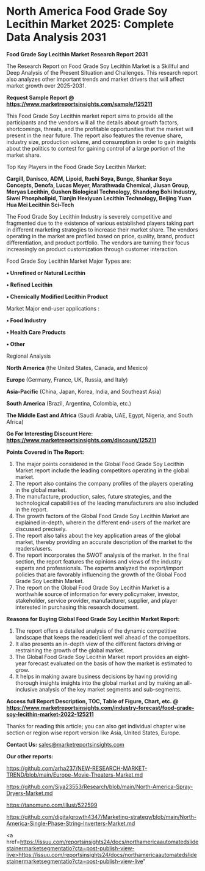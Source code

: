 # North America Food Grade Soy Lecithin Market 2025: Complete Data Analysis 2031

<strong>Food Grade Soy Lecithin Market Research Report 2031</strong>

The Research Report on Food Grade Soy Lecithin Market is a Skillful and Deep Analysis of the Present Situation and Challenges. This research report also analyzes other important trends and market drivers that will affect market growth over 2025-2031.

<strong>Request Sample Report @ <a href=https://www.marketreportsinsights.com/sample/125211>https://www.marketreportsinsights.com/sample/125211</a></strong>

This Food Grade Soy Lecithin market report aims to provide all the participants and the vendors will all the details about growth factors, shortcomings, threats, and the profitable opportunities that the market will present in the near future. The report also features the revenue share, industry size, production volume, and consumption in order to gain insights about the politics to contest for gaining control of a large portion of the market share.

Top Key Players in the Food Grade Soy Lecithin Market:

<strong>Cargill, Danisco, ADM, Lipoid, Ruchi Soya, Bunge, Shankar Soya Concepts, Denofa, Lucas Meyer, Marathwada Chemical, Jiusan Group, Meryas Lecithin, Gushen Biological Technology, Shandong Bohi Industry, Siwei Phospholipid, Tianjin Hexiyuan Lecithin Technology, Beijing Yuan Hua Mei Lecithin Sci-Tech</strong>

The Food Grade Soy Lecithin Industry is severely competitive and fragmented due to the existence of various established players taking part in different marketing strategies to increase their market share. The vendors operating in the market are profiled based on price, quality, brand, product differentiation, and product portfolio. The vendors are turning their focus increasingly on product customization through customer interaction.

Food Grade Soy Lecithin Market Major Types are:

<strong>• Unrefined or Natural Lecithin

• Refined Lecithin

• Chemically Modified Lecithin Product</strong>

Market Major end-user applications :

<strong>• Food Industry

• Health Care Products

• Other</strong>

Regional Analysis

</u><strong><b>North America</b></strong> (the United States, Canada, and Mexico)

<strong><b>Europe </b></strong>(Germany, France, UK, Russia, and Italy)

<strong><b>Asia-Pacific</b></strong> (China, Japan, Korea, India, and Southeast Asia)

<strong><b>South America</b></strong> (Brazil, Argentina, Colombia, etc.)

<strong><b>The Middle East and Africa</b></strong> (Saudi Arabia, UAE, Egypt, Nigeria, and South Africa)

<strong>Go For Interesting Discount Here: <a href=https://www.marketreportsinsights.com/discount/125211>https://www.marketreportsinsights.com/discount/125211</a></strong>

<strong>Points Covered in The Report:</strong>
<ol>
  <li>The major points considered in the Global Food Grade Soy Lecithin Market report include the leading competitors operating in the global market.</li>
  <li>The report also contains the company profiles of the players operating in the global market.</li>
  <li>The manufacture, production, sales, future strategies, and the technological capabilities of the leading manufacturers are also included in the report.</li>
  <li>The growth factors of the Global Food Grade Soy Lecithin Market are explained in-depth, wherein the different end-users of the market are discussed precisely.</li>
  <li>The report also talks about the key application areas of the global market, thereby providing an accurate description of the market to the readers/users.</li>
  <li>The report incorporates the SWOT analysis of the market. In the final section, the report features the opinions and views of the industry experts and professionals. The experts analyzed the export/import policies that are favorably influencing the growth of the Global Food Grade Soy Lecithin Market.</li>
  <li>The report on the Global Food Grade Soy Lecithin Market is a worthwhile source of information for every policymaker, investor, stakeholder, service provider, manufacturer, supplier, and player interested in purchasing this research document.</li>
</ol>
<strong>Reasons for Buying Global Food Grade Soy Lecithin Market Report:</strong>

<ol>
  <li>The report offers a detailed analysis of the dynamic competitive landscape that keeps the reader/client well ahead of the competitors.</li>
  <li>It also presents an in-depth view of the different factors driving or restraining the growth of the global market.</li>
  <li>The Global Food Grade Soy Lecithin Market report provides an eight-year forecast evaluated on the basis of how the market is estimated to grow.</li>
  <li>It helps in making aware business decisions by having providing thorough insights insights into the global market and by making an all-inclusive analysis of the key market segments and sub-segments.</li>
</ol>
<strong>Access full Report Description, TOC, Table of Figure, Chart, etc. @ <a href=https://www.marketreportsinsights.com/industry-forecast/food-grade-soy-lecithin-market-2022-125211>https://www.marketreportsinsights.com/industry-forecast/food-grade-soy-lecithin-market-2022-125211</a></strong>


Thanks for reading this article; you can also get individual chapter wise section or region wise report version like Asia, United States, Europe.

<strong>Contact Us:</strong>
sales@marketreportsinsights.com

<strong>Our other reports:</strong>

<a href=https://github.com/arha237/NEW-RESEARCH-MARKET-TREND/blob/main/Europe-Movie-Theaters-Market.md>https://github.com/arha237/NEW-RESEARCH-MARKET-TREND/blob/main/Europe-Movie-Theaters-Market.md</a>

<a href=https://github.com/Siya23553/Research/blob/main/North-America-Spray-Dryers-Market.md>https://github.com/Siya23553/Research/blob/main/North-America-Spray-Dryers-Market.md</a>

<a href=https://tanomuno.com/illust/522599>https://tanomuno.com/illust/522599</a>

<a href=https://github.com/digitalgrowth4347/Marketing-strategy/blob/main/North-America-Single-Phase-String-Inverters-Market.md>https://github.com/digitalgrowth4347/Marketing-strategy/blob/main/North-America-Single-Phase-String-Inverters-Market.md</a>

<a href=https://issuu.com/reportsinsights24/docs/northamericaautomatedslidestainermarketsegmentatio?cta=post-publish-view-live>https://issuu.com/reportsinsights24/docs/northamericaautomatedslidestainermarketsegmentatio?cta=post-publish-view-live</a>"
